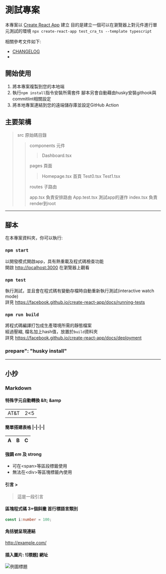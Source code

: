 # 測試專案

本專案以 [Create React App](https://github.com/facebook/create-react-app) 建立
目的是建立一個可以在瀏覽器上對元件進行單元測試的環境
`npx create-react-app test_cra_ts --template typescript`

相關參考文件如下:
- [CHANGELOG][]
-

[CHANGELOG]: <./docs/CHANGELOG.md> "改動日誌"
[CRA]: <https://github.com/facebook/create-react-app> "Create React App"

## 開始使用

1. 將本專案複製到您的本地端
2. 執行`npm install`指令安裝所需套件
  腳本另會自動藉由husky安裝githook與commitlint相關設定
3. 將本地專案連結到您的遠端儲存庫並設定GitHub Action

## 主要架構

>src 原始碼目錄
>>components 元件
>>>Dashboard.tsx
>>
>>pages 頁面
>>>Homepage.tsx 首頁
>>>Test0.tsx
>>>Test1.tsx
>>
>>routes 子路由
>>
>>app.tsx 負責安排路由
>>App.test.tsx 測試app的運作
>>index.tsx 負責render到root

***

## 腳本

在本專案資料夾，你可以執行:

### `npm start`

以開發模式開啟app，具有熱重載及程式碼檢查功能\
開啟 [http://localhost:3000](http://localhost:3000) 在瀏覽器上觀看


### `npm test`

執行測試，並且會在程式碼有變動存檔時自動重新執行測試(interactive watch mode)\
詳見 <https://facebook.github.io/create-react-app/docs/running-tests>

### `npm run build`

將程式碼編譯打包成生產環境所需的靜態檔案\
經過壓縮, 檔名加上hash值，放置於`build`資料夾\
詳見 <https://facebook.github.io/create-react-app/docs/deployment>

### prepare": "husky install"

***

## 小抄
### Markdown

#### 特殊字元自動轉換 \&lt; &amp

<table>
    <tr>
        <td>AT&T</td>
        <td>2<5</td>
    </tr>
</table>

#### 簡單搭建表格 |-|-|-|

|A|B|C|
|---|---|---|

#### <span>強調 *em* 及 **strong**</span>
- 可在\<span>等區段標籤使用
- 無法在\<div>等區塊標籤內使用

#### 引言 >
> 這是一段引言

#### 區塊程式碼 3+個斜撇 首行標語言類別
```typescript
const i:number = 100;
```

#### 角括號呈現連結
<http://example.com/>

#### 插入圖片: ![標題] 網址
![例圖標題](http://fakeimg.pl/300x150/3f3bb5/8cf9ff/?text=renrenren)
